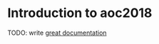 # Introduction to aoc2018

TODO: write [great documentation](http://jacobian.org/writing/what-to-write/)
